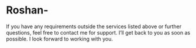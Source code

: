 # Roshan-
If you have any requirements outside the services listed above or further questions, feel free to contact me for support. I’ll get back to you as soon as possible.  I look forward to working with you.
